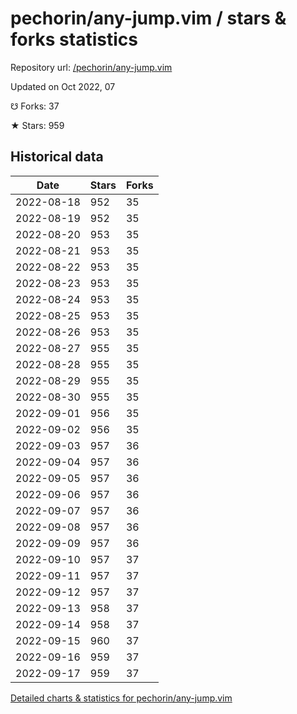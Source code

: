 # pechorin/any-jump.vim / stars & forks statistics

Repository url: [/pechorin/any-jump.vim](https://github.com/pechorin/any-jump.vim)

Updated on Oct 2022, 07

☋ Forks: 37

★ Stars: 959

## Historical data
| Date | Stars | Forks |
|------|-------|-------|
| 2022-08-18 | 952 | 35 | 
| 2022-08-19 | 952 | 35 | 
| 2022-08-20 | 953 | 35 | 
| 2022-08-21 | 953 | 35 | 
| 2022-08-22 | 953 | 35 | 
| 2022-08-23 | 953 | 35 | 
| 2022-08-24 | 953 | 35 | 
| 2022-08-25 | 953 | 35 | 
| 2022-08-26 | 953 | 35 | 
| 2022-08-27 | 955 | 35 | 
| 2022-08-28 | 955 | 35 | 
| 2022-08-29 | 955 | 35 | 
| 2022-08-30 | 955 | 35 | 
| 2022-09-01 | 956 | 35 | 
| 2022-09-02 | 956 | 35 | 
| 2022-09-03 | 957 | 36 | 
| 2022-09-04 | 957 | 36 | 
| 2022-09-05 | 957 | 36 | 
| 2022-09-06 | 957 | 36 | 
| 2022-09-07 | 957 | 36 | 
| 2022-09-08 | 957 | 36 | 
| 2022-09-09 | 957 | 36 | 
| 2022-09-10 | 957 | 37 | 
| 2022-09-11 | 957 | 37 | 
| 2022-09-12 | 957 | 37 | 
| 2022-09-13 | 958 | 37 | 
| 2022-09-14 | 958 | 37 | 
| 2022-09-15 | 960 | 37 | 
| 2022-09-16 | 959 | 37 | 
| 2022-09-17 | 959 | 37 | 


[Detailed charts & statistics for pechorin/any-jump.vim](https://reviewgithub.com/rep/pechorin/any-jump.vim)
